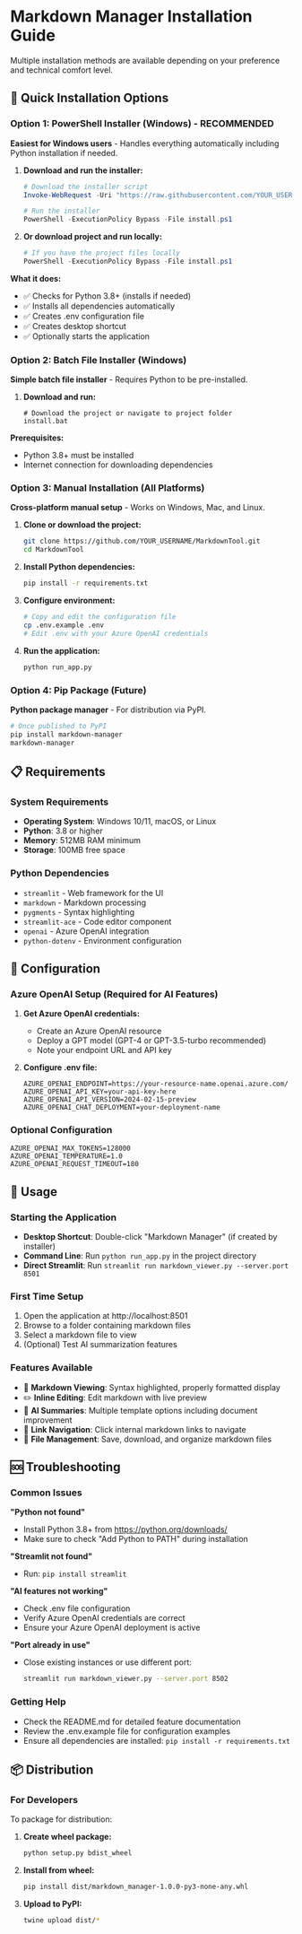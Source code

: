 # Markdown Manager Installation Guide

Multiple installation methods are available depending on your preference and technical comfort level.

## 🚀 Quick Installation Options

### Option 1: PowerShell Installer (Windows) - RECOMMENDED
**Easiest for Windows users** - Handles everything automatically including Python installation if needed.

1. **Download and run the installer:**
   ```powershell
   # Download the installer script
   Invoke-WebRequest -Uri "https://raw.githubusercontent.com/YOUR_USERNAME/MarkdownTool/main/install.ps1" -OutFile "install.ps1"
   
   # Run the installer
   PowerShell -ExecutionPolicy Bypass -File install.ps1
   ```

2. **Or download project and run locally:**
   ```powershell
   # If you have the project files locally
   PowerShell -ExecutionPolicy Bypass -File install.ps1
   ```

**What it does:**
- ✅ Checks for Python 3.8+ (installs if needed)
- ✅ Installs all dependencies automatically
- ✅ Creates .env configuration file
- ✅ Creates desktop shortcut
- ✅ Optionally starts the application

### Option 2: Batch File Installer (Windows)
**Simple batch file installer** - Requires Python to be pre-installed.

1. **Download and run:**
   ```batch
   # Download the project or navigate to project folder
   install.bat
   ```

**Prerequisites:**
- Python 3.8+ must be installed
- Internet connection for downloading dependencies

### Option 3: Manual Installation (All Platforms)
**Cross-platform manual setup** - Works on Windows, Mac, and Linux.

1. **Clone or download the project:**
   ```bash
   git clone https://github.com/YOUR_USERNAME/MarkdownTool.git
   cd MarkdownTool
   ```

2. **Install Python dependencies:**
   ```bash
   pip install -r requirements.txt
   ```

3. **Configure environment:**
   ```bash
   # Copy and edit the configuration file
   cp .env.example .env
   # Edit .env with your Azure OpenAI credentials
   ```

4. **Run the application:**
   ```bash
   python run_app.py
   ```

### Option 4: Pip Package (Future)
**Python package manager** - For distribution via PyPI.

```bash
# Once published to PyPI
pip install markdown-manager
markdown-manager
```

## 📋 Requirements

### System Requirements
- **Operating System**: Windows 10/11, macOS, or Linux
- **Python**: 3.8 or higher
- **Memory**: 512MB RAM minimum
- **Storage**: 100MB free space

### Python Dependencies
- `streamlit` - Web framework for the UI
- `markdown` - Markdown processing
- `pygments` - Syntax highlighting
- `streamlit-ace` - Code editor component
- `openai` - Azure OpenAI integration
- `python-dotenv` - Environment configuration

## 🔧 Configuration

### Azure OpenAI Setup (Required for AI Features)
1. **Get Azure OpenAI credentials:**
   - Create an Azure OpenAI resource
   - Deploy a GPT model (GPT-4 or GPT-3.5-turbo recommended)
   - Note your endpoint URL and API key

2. **Configure .env file:**
   ```env
   AZURE_OPENAI_ENDPOINT=https://your-resource-name.openai.azure.com/
   AZURE_OPENAI_API_KEY=your-api-key-here
   AZURE_OPENAI_API_VERSION=2024-02-15-preview
   AZURE_OPENAI_CHAT_DEPLOYMENT=your-deployment-name
   ```

### Optional Configuration
```env
AZURE_OPENAI_MAX_TOKENS=128000
AZURE_OPENAI_TEMPERATURE=1.0
AZURE_OPENAI_REQUEST_TIMEOUT=180
```

## 🎯 Usage

### Starting the Application
- **Desktop Shortcut**: Double-click "Markdown Manager" (if created by installer)
- **Command Line**: Run `python run_app.py` in the project directory
- **Direct Streamlit**: Run `streamlit run markdown_viewer.py --server.port 8501`

### First Time Setup
1. Open the application at http://localhost:8501
2. Browse to a folder containing markdown files
3. Select a markdown file to view
4. (Optional) Test AI summarization features

### Features Available
- 📄 **Markdown Viewing**: Syntax highlighted, properly formatted display
- ✏️ **Inline Editing**: Edit markdown with live preview
- 🤖 **AI Summaries**: Multiple template options including document improvement
- 🔗 **Link Navigation**: Click internal markdown links to navigate
- 💾 **File Management**: Save, download, and organize markdown files

## 🆘 Troubleshooting

### Common Issues

**"Python not found"**
- Install Python 3.8+ from https://python.org/downloads/
- Make sure to check "Add Python to PATH" during installation

**"Streamlit not found"**
- Run: `pip install streamlit`

**"AI features not working"**
- Check .env file configuration
- Verify Azure OpenAI credentials are correct
- Ensure your Azure OpenAI deployment is active

**"Port already in use"**
- Close existing instances or use different port:
  ```bash
  streamlit run markdown_viewer.py --server.port 8502
  ```

### Getting Help
- Check the README.md for detailed feature documentation
- Review the .env.example file for configuration examples
- Ensure all dependencies are installed: `pip install -r requirements.txt`

## 📦 Distribution

### For Developers
To package for distribution:

1. **Create wheel package:**
   ```bash
   python setup.py bdist_wheel
   ```

2. **Install from wheel:**
   ```bash
   pip install dist/markdown_manager-1.0.0-py3-none-any.whl
   ```

3. **Upload to PyPI:**
   ```bash
   twine upload dist/*
   ```